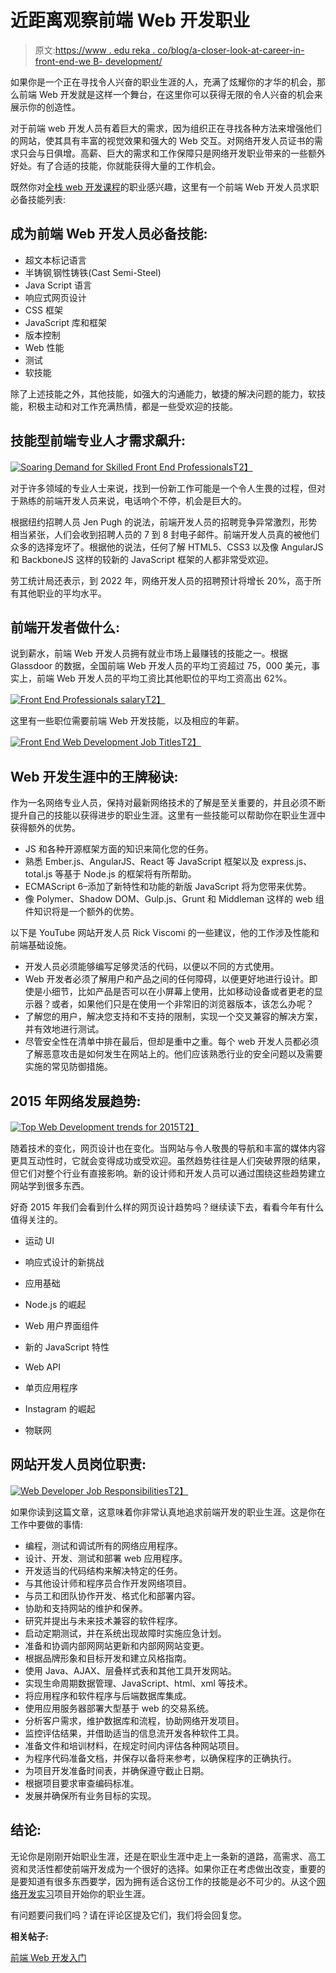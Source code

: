 # 近距离观察前端 Web 开发职业

> 原文:[https://www . edu reka . co/blog/a-closer-look-at-career-in-front-end-we B- development/](https://www.edureka.co/blog/a-closer-look-at-career-in-front-end-web-development/)

如果你是一个正在寻找令人兴奋的职业生涯的人，充满了炫耀你的才华的机会，那么前端 Web 开发就是这样一个舞台，在这里你可以获得无限的令人兴奋的机会来展示你的创造性。

对于前端 web 开发人员有着巨大的需求，因为组织正在寻找各种方法来增强他们的网站，使其具有丰富的视觉效果和强大的 Web 交互。对网络开发人员证书的需求只会与日俱增。高薪、巨大的需求和工作保障只是网络开发职业带来的一些额外好处。有了合适的技能，你就能获得大量的工作机会。

既然你对[全栈 web 开发课程](https://www.edureka.co/masters-program/full-stack-developer-training)的职业感兴趣，这里有一个前端 Web 开发人员求职必备技能列表:

## **成为前端 Web 开发人员必备技能:**

*   超文本标记语言
*   半铸钢ˌ钢性铸铁(Cast Semi-Steel)
*   Java Script 语言
*   响应式网页设计
*   CSS 框架
*   JavaScript 库和框架
*   版本控制
*   Web 性能
*   测试
*   软技能

除了上述技能之外，其他技能，如强大的沟通能力，敏捷的解决问题的能力，软技能，积极主动和对工作充满热情，都是一些受欢迎的技能。

## **技能型前端专业人才需求飙升:**

[![Soaring Demand for Skilled Front End Professionals](../Images/de85d604c2e648692eacff9cc04e45af.png "Soaring Demand for Skilled Front End Professionals")T2】](https://www.edureka.co/blog/wp-content/uploads/2015/05/img3.jpg)

对于许多领域的专业人士来说，找到一份新工作可能是一个令人生畏的过程，但对于熟练的前端开发人员来说，电话响个不停，机会是巨大的。

根据纽约招聘人员 Jen Pugh 的说法，前端开发人员的招聘竞争异常激烈，形势相当紧张，人们会收到招聘人员的 7 到 8 封电子邮件。前端开发人员真的被他们众多的选择宠坏了。根据他的说法，任何了解 HTML5、CSS3 以及像 AngularJS 和 BackboneJS 这样的较新的 JavaScript 框架的人都非常受欢迎。

劳工统计局还表示，到 2022 年，网络开发人员的招聘预计将增长 20%，高于所有其他职业的平均水平。

## **前端开发者做什么:**

说到薪水，前端 Web 开发人员拥有就业市场上最赚钱的技能之一。根据 Glassdoor 的数据，全国前端 Web 开发人员的平均工资超过 75，000 美元，事实上，前端 Web 开发人员的平均工资比其他职位的平均工资高出 62%。

[![ Front End Professionals salary](../Images/da5623aea7409477d24c8ed5f03781b6.png " Front End Professionals salary")T2】](https://www.edureka.co/blog/wp-content/uploads/2015/05/web-dev-salary.png)

这里有一些职位需要前端 Web 开发技能，以及相应的年薪。

[![ Front End Web Development Job Titles](../Images/a4c07b393252471a613eace152b45055.png " Front End Web Development Job Titles")T2】](https://www.edureka.co/blog/wp-content/uploads/2015/05/web-dev-salry-job-titles.png)

## **Web 开发生涯中的王牌秘诀:**

作为一名网络专业人员，保持对最新网络技术的了解是至关重要的，并且必须不断提升自己的技能以获得进步的职业生涯。这里有一些技能可以帮助你在职业生涯中获得额外的优势。

*   JS 和各种开源框架方面的知识来简化您的任务。
*   熟悉 Ember.js、AngularJS、React 等 JavaScript 框架以及 express.js、total.js 等基于 Node.js 的框架将有所帮助。
*   ECMAScript 6–添加了新特性和功能的新版 JavaScript 将为您带来优势。
*   像 Polymer、Shadow DOM、Gulp.js、Grunt 和 Middleman 这样的 web 组件知识将是一个额外的优势。

以下是 YouTube 网站开发人员 Rick Viscomi 的一些建议，他的工作涉及性能和前端基础设施。

*   开发人员必须能够编写足够灵活的代码，以便以不同的方式使用。
*   Web 开发者必须了解用户和产品之间的任何障碍，以便更好地进行设计。即使是小细节，比如产品是否可以在小屏幕上使用，比如移动设备或者更老的显示器？或者，如果他们只是在使用一个非常旧的浏览器版本，该怎么办呢？
*   了解您的用户，解决您支持和不支持的限制，实现一个交叉兼容的解决方案，并有效地进行测试。
*   尽管安全性在清单中排在最后，但却是重中之重。每个 web 开发人员都必须了解恶意攻击是如何发生在网站上的。他们应该熟悉行业的安全问题以及需要实施的常见防御措施。

## **2015 年网络发展趋势:**

[![Top Web Development trends for 2015](../Images/38aa29348f11586f2cf7361846222831.png "Top Web Development trends for 2015")T2】](https://www.edureka.co/blog/wp-content/uploads/2015/05/img2-1.jpg)

随着技术的变化，网页设计也在变化。当网站与令人敬畏的导航和丰富的媒体内容更具互动性时，它就会变得成功或受欢迎。虽然趋势往往是人们突破界限的结果，但它们对整个行业有直接影响。新的设计师和开发人员可以通过围绕这些趋势建立网站学到很多东西。

好奇 2015 年我们会看到什么样的网页设计趋势吗？继续读下去，看看今年有什么值得关注的。

*   运动 UI

*   响应式设计的新挑战
*   应用基础
*   Node.js 的崛起
*   Web 用户界面组件
*   新的 JavaScript 特性
*   Web API
*   单页应用程序
*   Instagram 的崛起
*   物联网

## **网站开发人员岗位职责:**

[![Web Developer Job Responsibilities](../Images/5929d38162f0fdb63fb118282ec3ead5.png "Web Developer Job Responsibilities")T2】](https://www.edureka.co/blog/wp-content/uploads/2015/05/img1.jpg)

如果你读到这篇文章，这意味着你非常认真地追求前端开发的职业生涯。这是你在工作中要做的事情:

*   编程，测试和调试所有的网络应用程序。
*   设计、开发、测试和部署 web 应用程序。
*   开发适当的代码结构来解决特定的任务。
*   与其他设计师和程序员合作开发网络项目。
*   与员工和团队协作开发、格式化和部署内容。
*   协助和支持网站的维护和保养。
*   研究并提出与未来技术兼容的软件程序。
*   启动定期测试，并在系统出现故障时实施应急计划。
*   准备和协调内部网网站更新和内部网网站变更。
*   根据品牌形象和目标开发和建立风格指南。
*   使用 Java、AJAX、层叠样式表和其他工具开发网站。
*   实现生命周期数据管理、JavaScript、html、xml 等技术。
*   将应用程序和软件程序与后端数据库集成。
*   使用应用服务器部署大型基于 web 的交易系统。
*   分析客户需求，维护数据库和流程，协助网络开发项目。
*   监控评估结果，并借助适当的信息流开发各种软件工具。
*   准备文件和培训材料，在规定时间内评估各种网站项目。
*   为程序代码准备文档，并保存以备将来参考，以确保程序的正确执行。
*   为项目开发准备时间表，并确保遵守截止日期。
*   根据项目要求审查编码标准。
*   发展并确保所有业务目标的实现。

## **结论:**

无论你是刚刚开始职业生涯，还是在职业生涯中走上一条新的道路，高需求、高工资和灵活性都使前端开发成为一个很好的选择。如果你正在考虑做出改变，重要的是要知道有很多东西要学，因为拥有适合这份工作的技能是必不可少的。从这个[网络开发实习](https://www.edureka.co/internship/full-stack-web-development)项目开始你的职业生涯。

有问题要问我们吗？请在评论区提及它们，我们将会回复您。

**相关帖子:**

[前端 Web 开发入门](https://www.edureka.co/)